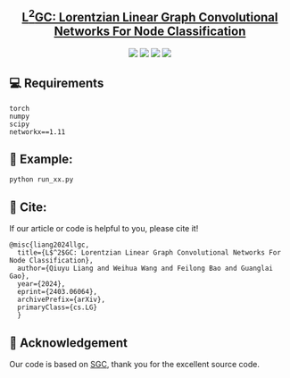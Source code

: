 <h2 align="center">
<a href="https://arxiv.org/abs/2403.06064">L<sup>2</sup>GC: Lorentzian Linear Graph Convolutional Networks For Node Classification</a>
</h2>

<p align="center">
    <img src="https://img.shields.io/badge/version-1.0.1-blue">
    <a href="https://arxiv.org/abs/2403.06064"><img src="https://img.shields.io/badge/Preprint'24-brightgreen"></a>
    <img src="https://img.shields.io/badge/PyTorch-%23EE4C2C.svg?e&logo=PyTorch&logoColor=white">
    <a href="https://lrec-coling-2024.org/"><img src="https://img.shields.io/badge/COLING-2024-%23bd9f65?labelColor=%2377BBDD&color=3388bb"></a>
</p>

## 💻 Requirements
    torch
    numpy
    scipy
    networkx==1.11

## 🚀 Example:
    python run_xx.py
    
## 🤝 Cite:
If our article or code is helpful to you, please cite it!

    @misc{liang2024llgc,
      title={L$^2$GC: Lorentzian Linear Graph Convolutional Networks For Node Classification}, 
      author={Qiuyu Liang and Weihua Wang and Feilong Bao and Guanglai Gao},
      year={2024},
      eprint={2403.06064},
      archivePrefix={arXiv},
      primaryClass={cs.LG}
      }
      

## 🤝 Acknowledgement
Our code is based on [SGC](https://github.com/Tiiiger/SGC), thank you for the excellent source code.
